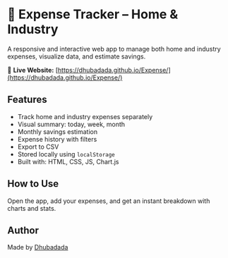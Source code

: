 # 💸 Expense Tracker – Home & Industry

A responsive and interactive web app to manage both home and industry expenses, visualize data, and estimate savings.

🔗 **Live Website:** [https://dhubadada.github.io/Expense/](https://dhubadada.github.io/Expense/)

## Features

- Track home and industry expenses separately
- Visual summary: today, week, month
- Monthly savings estimation
- Expense history with filters
- Export to CSV
- Stored locally using `localStorage`
- Built with: HTML, CSS, JS, Chart.js

## How to Use

Open the app, add your expenses, and get an instant breakdown with charts and stats.

## Author

Made by [Dhubadada](www.linkedin.com/in/dhruba-chowdhury-b0b310309)

